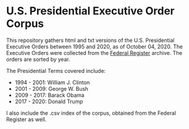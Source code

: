 # U.S. Presidential Executive Order Corpus

This repository gathers html and txt versions of the U.S. Presidential Executive Orders between 1995 and 2020, as of October 04, 2020. 
The Executive Orders were collected from the [Federal Register](https://www.federalregister.gov/presidential-documents/executive-orders "Federal Register") archive. The orders are sorted by year.

The Presidential Terms covered include:  
- 1994 - 2001: William J. Clinton  
- 2001 - 2009: George W. Bush  
- 2009 - 2017: Barack Obama
- 2017 - 2020: Donald Trump  

I also include the .csv index of the corpus, obtained from the Federal Register as well. 
